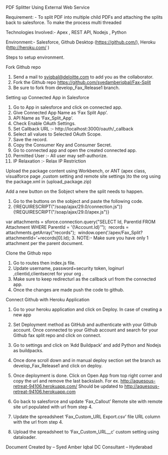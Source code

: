 PDF Splitter Using External Web Service

Requirement: - To split PDF into multiple child PDFs and attaching the splits back to salesforce. To make the process multi threaded

Technologies Involved:- Apex , REST API, Nodejs , Python

Environment:- Salesforce, Github Desktop (https://github.com/), Heroku (http://heroku.com/ )

Steps to setup environment.

Fork Github repo
1.	Send a mail to syiqbal@deloitte.com to add you as the collaborator. 
2.	Fork the Github repo https://github.com/syedamberiqbal/Fax-Split
3.	Be sure to fork from develop_Fax_Release1 branch.

Setting up Connected App in Salesforce
1.	Go to App in salesforce and click on connected app.
2.	Give Connected App Name as ‘Fax Split App’.
3.	API Name as ‘Fax_Split_App’.
4.	Check Enable OAuth Settings.
5.	Set Callback URL :- http://localhost:3000/oauth/_callback
6.	Select all values to Selected OAuth Scope.
7.	Save the record.
8.	Copy the Consumer Key and Consumer Secret.
9.	Go to connected app and open the created connected app.
10.	Permitted User :- All user may self-authorize.
11.	IP Relaxation :- Relax IP Restriction

Upload the package content using Workbench, or ANT (apex class, visualforce page ,custom setting and remote site settings )to the org using the package.xml in (upload_package.zip)

Add a new button on the Sobject where the split needs to happen.
1.	Go to the buttons on the sobject and paste the following code.
2.	{!REQUIRESCRIPT("/soap/ajax/29.0/connection.js")} 
{!REQUIRESCRIPT("/soap/ajax/29.0/apex.js")} 

var attachments = sforce.connection.query("SELECT Id, ParentId FROM Attachment WHERE ParentId = '{!Account.Id}'"); 
records = attachments.getArray("records"); 
window.open('/apex/Fax_Split?attachmentId='+records[0].Id);
3.	NOTE:- Make sure you have only 1 attachment per the parent document.

Clone the Github repo
1.	Go to routes then index.js file.
2.	Update username, password+security token, loginurl ,clientid,clientsecret	 for your org .
3.	Make sure to keep redirecturl as the callback url from the connected app.
4.	Once the changes are made push the code to github.

Connect Github with Heroku Application
1.	Go to your heroku application and click on Deploy. In case of creating a new app
2.	Set Deployment method as GitHub and authenticate with your Github account. Once connected to your Github account and search for your Github fax split repo and click on connect.
3.	Go to settings and click on ‘Add Buildpack’ and add Python and Nodejs as buildpacks.
4.	Once done scroll down and in manual deploy section set the branch as develop_Fax_Release1 and click on deploy.
5.	Once deployment is done. Click on Open App from top right corner and copy the url and remove the last backslash. 
For ex. 				http://aquesous-retreat-94106.herokuapp.com/
Should be updated to 		http://aquesous-retreat-94106.herokuapp.com
6.	Go back to salesforce and update ‘Fax_Callout’ Remote site with remote site url populated with url from step 4. 

7.	Update the spreadsheet ‘Fax_Custom_URL Export.csv’ file URL column with the url from step 4. 


8.	Upload the spreadsheet to ‘Fax_Custom_URL__c’  custom setting using dataloader.


Document Created by – Syed Amber Iqbal
			   DC Consultant – Hyderabad



